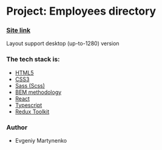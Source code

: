 # Project: Employees directory

### [Site link](https://stalwart-concha-5ac09b.netlify.app/)

Layout support desktop (up-to-1280) version

### The tech stack is:

- [HTML5](https://en.wikipedia.org/wiki/HTML5)
- [CSS3](https://en.wikipedia.org/wiki/Cascading_Style_Sheets)
- [Sass (Scss)](https://sass-lang.com/)
- [BEM methodology](https://en.bem.info/methodology/)
- [React](https://reactjs.org/)
- [Typescript](https://www.typescriptlang.org/)
- [Redux Toolkit](https://redux-toolkit.js.org/)

### Author

- Evgeniy Martynenko

